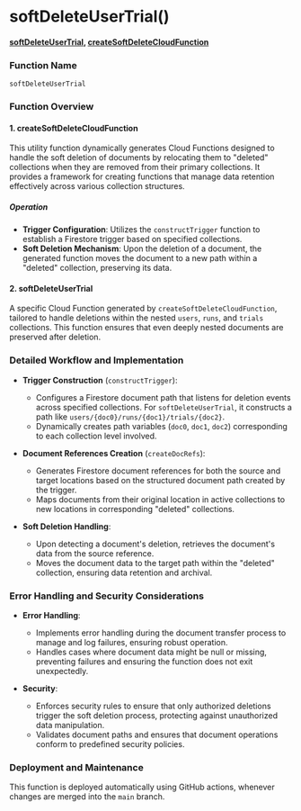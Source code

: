 # softDeleteUserTrial()

#### [softDeleteUserTrial](https://github.com/yeatmanlab/roar-firebase-functions/blob/e784650492722d24069aa9b0704d1873ea5dafee/gse-roar-assessment/functions/src/index.ts#L38), [createSoftDeleteCloudFunction](https://github.com/yeatmanlab/roar-firebase-functions/blob/e784650492722d24069aa9b0704d1873ea5dafee/gse-roar-assessment/functions/src/soft-delete.ts#L55)

### Function Name
`softDeleteUserTrial`

### Function Overview

#### 1. **createSoftDeleteCloudFunction**
This utility function dynamically generates Cloud Functions designed to handle the soft deletion of documents by relocating them to "deleted" collections when they are removed from their primary collections. It provides a framework for creating functions that manage data retention effectively across various collection structures.

##### Operation
- **Trigger Configuration**: Utilizes the `constructTrigger` function to establish a Firestore trigger based on specified collections.
- **Soft Deletion Mechanism**: Upon the deletion of a document, the generated function moves the document to a new path within a "deleted" collection, preserving its data.

#### 2. **softDeleteUserTrial**
A specific Cloud Function generated by `createSoftDeleteCloudFunction`, tailored to handle deletions within the nested `users`, `runs`, and `trials` collections. This function ensures that even deeply nested documents are preserved after deletion.

### Detailed Workflow and Implementation

- **Trigger Construction** (`constructTrigger`):
  - Configures a Firestore document path that listens for deletion events across specified collections. For `softDeleteUserTrial`, it constructs a path like `users/{doc0}/runs/{doc1}/trials/{doc2}`.
  - Dynamically creates path variables (`doc0`, `doc1`, `doc2`) corresponding to each collection level involved.

- **Document References Creation** (`createDocRefs`):
  - Generates Firestore document references for both the source and target locations based on the structured document path created by the trigger.
  - Maps documents from their original location in active collections to new locations in corresponding "deleted" collections.

- **Soft Deletion Handling**:
  - Upon detecting a document's deletion, retrieves the document's data from the source reference.
  - Moves the document data to the target path within the "deleted" collection, ensuring data retention and archival.

### Error Handling and Security Considerations

- **Error Handling**:
  - Implements error handling during the document transfer process to manage and log failures, ensuring robust operation.
  - Handles cases where document data might be null or missing, preventing failures and ensuring the function does not exit unexpectedly.

- **Security**:
  - Enforces security rules to ensure that only authorized deletions trigger the soft deletion process, protecting against unauthorized data manipulation.
  - Validates document paths and ensures that document operations conform to predefined security policies.

### Deployment and Maintenance

This function is deployed automatically using GitHub actions, whenever changes are merged into the `main` branch.
